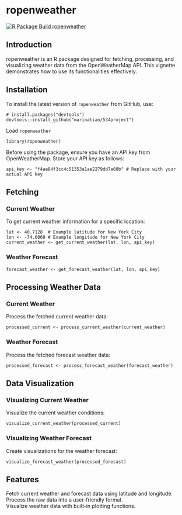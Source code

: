 # ropenweather
[![R Package Build ropenweather](https://github.com/marinatian/534project/actions/workflows/r.yml/badge.svg)](https://github.com/marinatian/534project/actions/workflows/r.yml)
## Introduction

ropenweather is an R package designed for fetching, processing, and visualizing weather data from the OpenWeatherMap API. This vignette demonstrates how to use its functionalities effectively.

## Installation

To install the latest version of `ropenweather` from GitHub, use:

```{r}
# install.packages("devtools")
devtools::install_github("marinatian/534project")
```

Load `ropenweather`

```{r}
library(ropenweather)
```

Before using the package, ensure you have an API key from OpenWeatherMap. Store your API key as follows:
```{r}
api_key <- "f4ae84f3cc4c51353a1ae2279dd7a60b" # Replace with your actual API key
```

## Fetching
### Current Weather
To get current weather information for a specific location:
```{r}
lat <- 40.7128  # Example latitude for New York City
lon <- -74.0060 # Example longitude for New York City
current_weather <- get_current_weather(lat, lon, api_key)
```

### Weather Forecast
```{r}
forecast_weather <- get_forecast_weather(lat, lon, api_key)
```

## Processing Weather Data
### Current Weather
Process the fetched current weather data:
```{r}
processed_current <- process_current_weather(current_weather)

```

### Weather Forecast
Process the fetched forecast weather data:
```{r}
processed_forecast <- process_forecast_weather(forecast_weather)
```

## Data Visualization
### Visualizing Current Weather
Visualize the current weather conditions:
```{r}
visualize_current_weather(processed_current)
```

### Visualizing Weather Forecast
Create visualizations for the weather forecast:
```{r}
visualize_forecast_weather(processed_forecast)
```

## Features
Fetch current weather and forecast data using latitude and longitude.  
Process the raw data into a user-friendly format.  
Visualize weather data with built-in plotting functions.
